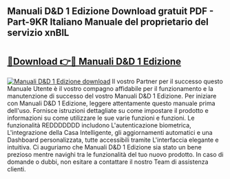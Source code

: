 ## Manuali D&D 1 Edizione Download gratuit PDF - Part-9KR Italiano Manuale del proprietario del servizio xnBlL

# <h2><a href="http://dfh1lo2.blite.top/?on=Manuali+D%26D+1+Edizione">🔗Download 👉🔴 Manuali D&D 1 Edizione</a></h2>

[![Manuali D&D 1 Edizione download](https://i.imgur.com/lujVjoI.png)](http://dfh1lo2.blite.top/?on=Manuali+D%26D+1+Edizione)
Il vostro Partner per il successo questo Manuale Utente è il vostro compagno affidabile per il funzionamento e la manutenzione di successo del vostro Manuali D&D 1 Edizione. Per iniziare con Manuali D&D 1 Edizione, leggere attentamente questo manuale prima dell'uso. Fornisce istruzioni dettagliate su come impostare il prodotto e informazioni su come utilizzare le sue varie funzioni e funzioni. Le funzionalità REDDDDDDD includono L'autenticazione biometrica, L'integrazione della Casa Intelligente, gli aggiornamenti automatici e una Dashboard personalizzata, tutte accessibili tramite L'interfaccia elegante e intuitiva. Ci auguriamo che Manuali D&D 1 Edizione sia stato un bene prezioso mentre navighi tra le funzionalità del tuo nuovo prodotto. In caso di domande o dubbi, non esitare a contattare il nostro Team di assistenza clienti.

